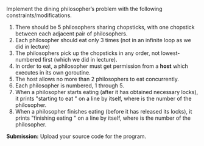 Implement the dining philosopher’s problem with the following constraints/modifications.

1. There should be 5 philosophers sharing chopsticks, with one chopstick between each adjacent pair
   of philosophers.
2. Each philosopher should eat only 3 times (not in an infinite loop as we did in lecture)
3. The philosophers pick up the chopsticks in any order, not lowest-numbered first (which we did in
   lecture).
4. In order to eat, a philosopher must get permission from a **host** which executes in its own
   goroutine.
5. The host allows no more than 2 philosophers to eat concurrently.
6. Each philosopher is numbered, 1 through 5.
7. When a philosopher starts eating (after it has obtained necessary locks), it prints "starting to
   eat <number>" on a line by itself, where <number> is the number of the philosopher.
8. When a philosopher finishes eating (before it has released its locks), it prints "finishing
   eating <number>" on a line by itself, where <number> is the number of the philosopher.

**Submission:** Upload your source code for the program.
